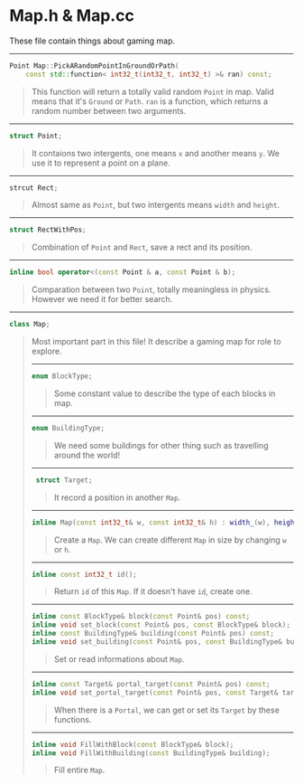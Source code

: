 # Map.h & Map.cc

These file contain things about gaming map.

---

```cpp
Point Map::PickARandomPointInGroundOrPath(
    const std::function< int32_t(int32_t, int32_t) >& ran) const;
```

> This function will return a totally valid random `Point` in map. Valid means
  that it's `Ground` or `Path`. `ran` is a function, which returns a random
  number between two arguments.

---

```cpp
struct Point;
```

> It contaions two intergents, one means `x` and another means `y`. We use it to
  represent a point on a plane.

---

```cpp
strcut Rect;
```

> Almost same as `Point`, but two intergents means `width` and `height`.

---

```cpp
struct RectWithPos;
```

> Combination of `Point` and `Rect`, save a rect and its position.

---

```cpp
inline bool operator<(const Point & a, const Point & b);
```

> Comparation between two `Point`, totally meaningless in physics. However we
  need it for better search.

---

```cpp
class Map;
```

> Most important part in this file! It describe a gaming map for role to
  explore.
>
> ---
>
> ```cpp
> enum BlockType;
> ```
>
> > Some constant value to describe the type of each blocks in map.
>
> ---
>
> ```cpp
> enum BuildingType;
> ```
>
> > We need some buildings for other thing such as travelling around the world!
>
> ---
>
> ```cpp
>  struct Target;
> ```
>
> > It record a position in another `Map`.
>
> ---
>
> ```cpp
> inline Map(const int32_t& w, const int32_t& h) : width_(w), height_(h);
> ```
>
> > Create a `Map`. We can create different `Map` in size by changing `w` or
    `h`.
>
> ---
>
> ```cpp
> inline const int32_t id();
> ```
>
> > Return `id` of this `Map`. If it doesn't have `id`, create one.
>
> ---
>
> ```cpp
> inline const BlockType& block(const Point& pos) const;
> inline void set_block(const Point& pos, const BlockType& block);
> inline const BuildingType& building(const Point& pos) const;
> inline void set_building(const Point& pos, const BuildingType& building);
> ```
> > Set or read informations about `Map`.
>
> ---
>
> ```cpp
> inline const Target& portal_target(const Point& pos) const;
> inline void set_portal_target(const Point& pos, const Target& target);
> ```
>
> > When there is a `Portal`, we can get or set its `Target` by these functions.
>
> ---
>
> ```cpp
> inline void FillWithBlock(const BlockType& block);
> inline void FillWithBuilding(const BuildingType& building);
> ```
>
> > Fill entire `Map`.
